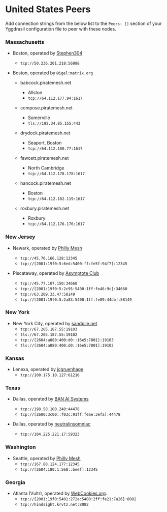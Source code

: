 # United States Peers

Add connection strings from the below list to the `Peers: []` section of your
Yggdrasil configuration file to peer with these nodes.

### Massachusetts

* Boston, operated by [Stephen304](https://github.com/stephen304)
  * `tcp://50.236.201.218:56088`

* Boston, operated by `@igel:matrix.org`
  * babcock.piratemesh.net
    * Allston
    * `tcp://64.112.177.94:1617`

  * compose.piratemesh.net
    * Somerville
    * `tls://192.34.85.155:443`

  * drydock.piratemesh.net
    * Seaport, Boston
    * `tcp://64.112.180.77:1617`

  * fawcett.piratemesh.net
    * North Cambridge
    * `tcp://64.112.178.178:1617`

  * hancock.piratemesh.net
    * Boston
    * `tcp://64.112.182.119:1617`

  * roxbury.piratemesh.net
    * Roxbury
    * `tcp://64.112.176.176:1617`

### New Jersey

* Newark, operated by [Philly Mesh](https://phillymesh.net)
  * `tcp://45.76.166.128:12345`
  * `tcp://[2001:19f0:5:6ed:5400:ff:fe5f:94f7]:12345`

* Piscataway, operated by [Asymptote Club](https://asymptote.club)
  * `tcp://45.77.107.150:34660`
  * `tcp://[2001:19f0:5:2c95:5400:1ff:fe46:9c]:34660`
  * `tcp://63.209.33.47:58149`
  * `tcp://[2001:19f0:5:2a83:5400:1ff:fe89:44db]:58149`

### New York

* New York City, operated by [sandpile.net](https://sandpile.net)
  * `tcp://67.205.187.55:19103`
  * `tls://67.205.187.55:19102`
  * `tcp://[2604:a880:400:d0::16e5:7001]:19103`
  * `tls://[2604:a880:400:d0::16e5:7001]:19102`

### Kansas

* Lenexa, operated by [jcgruenhage](https://jcg.re)
  * `tcp://108.175.10.127:61216`

### Texas

* Dallas, operated by [BAN AI Systems](https://ban.ai/)
  * `tcp://198.58.100.240:44478`
  * `tcp://[2600:3c00::f03c:91ff:feae:3efa]:44478`

* Dallas, operated by [neutralinsomniac](https://github.com/neutralinsomniac)
  * `tcp://104.225.221.17:59323`

### Washington

* Seattle, operated by [Philly Mesh](https://phillymesh.net)
  * `tcp://167.88.124.177:12345`
  * `tcp://[2604:180:1:568::beef]:12345`

### Georgia

* Atlanta (Vultr), operated by [WebCookies.org](https://webcookies.org).
  * `tcp://[2001:19f0:5401:272a:5400:2ff:fe21:7a26]:8082`
  * `tcp://hindsight.krvtz.net:8082`
